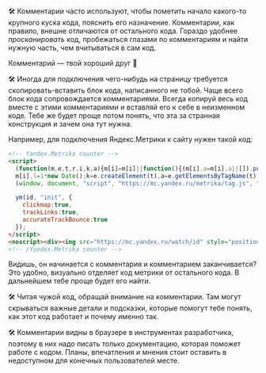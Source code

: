 ---
---

🛠 Комментарии часто используют, чтобы пометить начало какого-то крупного куска кода, пояснить его назначение. Комментарии, как правило, внешне отличаются от остального кода. Гораздо удобнее _просканировать_ код, пробежаться глазами по комментариям и найти нужную часть, чем вчитываться в сам код.

Комментарий — твой хороший друг 🤝

🛠 Иногда для подключения чего-нибудь на страницу требуется скопировать-вставить блок кода, написанного не тобой. Чаще всего блок кода сопровождается комментариями. Всегда копируй весь код вместе с этими комментариями и вставляй его к себе в неизменном коде. Тебе же будет проще потом понять, что эта за странная конструкция и зачем она тут нужна.

Например, для подключения Яндекс.Метрики к сайту нужен такой код:

```html
<!-- Yandex.Metrika counter -->
<script>
  (function(m,e,t,r,i,k,a){m[i]=m[i]||function(){(m[i].a=m[i].a||[]).push(arguments)};
  m[i].l=1*new Date();k=e.createElement(t),a=e.getElementsByTagName(t)[0],k.async=1,k.src=r,a.parentNode.insertBefore(k,a)})
  (window, document, "script", "https://mc.yandex.ru/metrika/tag.js", "ym");

  ym(id, "init", {
    clickmap:true,
    trackLinks:true,
    accurateTrackBounce:true
  });
</script>
<noscript><div><img src="https://mc.yandex.ru/watch/id" style="position:absolute; left:-9999px;" alt=""></div></noscript>
<!-- /Yandex.Metrika counter -->
```

Видишь, он начинается с комментария и комментарием заканчивается? Это удобно, визуально отделяет код метрики от остального кода. В дальнейшем тебе проще будет его найти.

🛠 Читая чужой код, обращай внимание на комментарии. Там могут скрываться важные детали и подсказки, которые помогут тебе понять, как этот код работает и почему именно так.

🛠 Комментарии видны в браузере в инструментах разработчика, поэтому в них надо писать только документацию, которая поможет работе с кодом. Планы, впечатления и мнения стоит оставить в недоступном для конечных пользователей месте.
